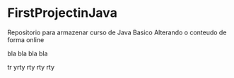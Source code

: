 # FirstProjectinJava
Repositorio para armazenar curso de Java Basico 
Alterando o conteudo de forma online 

bla bla bla bla


tr yrty rty rty rty 